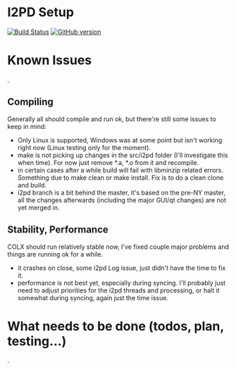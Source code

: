 I2PD Setup
=====================================

[![Build Status](https://travis-ci.org/COLX-Project/COLX.svg?branch=i2pd)](https://travis-ci.org/COLX-Project/COLX) [![GitHub version](https://badge.fury.io/gh/COLX-Project%2FCOLX.svg)](https://badge.fury.io/gh/COLX-Project%2FCOLX)


# Known Issues 
.   

## Compiling
Generally all should compile and run ok, but there're still some issues to keep in mind:  
- Only Linux is supported, Windows was at some point but isn't working right now (Linux testing only for the moment).
- make is not picking up changes in the src/i2pd folder (I'll investigate this when time). For now just remove *.a, *.o from it and recompile.  
- in certain cases after a while build will fail with libminzip related errors. Something due to make clean or make install. Fix is to do a clean clone and build.  
- i2pd branch is a bit behind the master, it's based on the pre-NY master, all the changes afterwards (including the major GUI/qt changes) are not yet merged in.  


## Stability, Performance
COLX should run relatively stable now, I've fixed couple major problems and things are running ok for a while.  
- it crashes on close, some i2pd Log issue, just didn't have the time to fix it.
- performance is not best yet, especially during syncing. I'll probably just need to adjust priorities for the i2pd threads and processing, or halt it somewhat during syncing, again just the time issue.

# What needs to be done (todos, plan, testing...) 
.   

